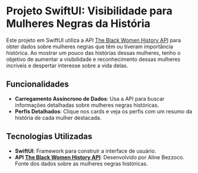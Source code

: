 # Projeto SwiftUI: Visibilidade para Mulheres Negras da História

Este projeto em SwiftUI utiliza a API [The Black Women History API](http://theblackwomenhistoryapi.com/) para obter dados sobre mulheres negras que têm ou tiveram importância histórica. Ao mostrar um pouco das histórias dessas mulheres, tenho o objetivo de aumentar a visibilidade e reconhecimento dessas mulheres incríveis e despertar interesse sobre a vida delas.

## Funcionalidades

- **Carregamento Assíncrono de Dados**: Usa a API para buscar informações detalhadas sobre mulheres negras históricas.
- **Perfis Detalhados**: Clique nos cards e veja os perfis com um resumo da história de cada mulher destacada.

## Tecnologias Utilizadas

- **SwiftUI**: Framework para construir a interface de usuário.
- **API [The Black Women History API](http://theblackwomenhistoryapi.com/)**: Desenvolvido por Aline Bezzoco. Fonte dos dados sobre as mulheres negras históricas.
